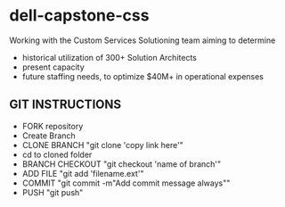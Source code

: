 # dell-capstone-css
Working with the Custom Services Solutioning team aiming to determine 
- historical utilization of 300+ Solution Architects 
- present capacity
- future staffing needs, to optimize $40M+ in operational expenses 

## GIT INSTRUCTIONS
- FORK repository
- Create Branch
- CLONE BRANCH "git clone 'copy link here'"
- cd to cloned folder
- BRANCH CHECKOUT "git checkout 'name of branch'"
- ADD FILE "git add 'filename.ext'"
- COMMIT "git commit -m"Add commit message always""
- PUSH "git push"
